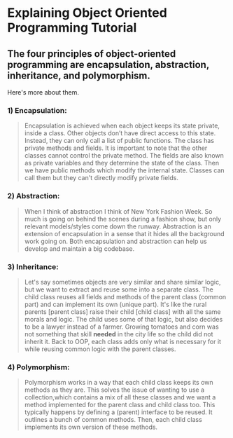 # Explaining Object Oriented Programming Tutorial
## The four principles of object-oriented programming are encapsulation, abstraction, inheritance, and polymorphism. 
Here's more about them.

### 1) Encapsulation: 
> Encapsulation is achieved when each object keeps its state private, inside a class. Other objects don’t have direct access to this state. Instead, they can only call a list of public functions. The class has private methods and fields. It is important to note that the other classes cannot control the private method. The fields are also known as private variables and they determine the state of the class. Then we have public methods which modify the internal state. Classes can call them but they can't directly modify private fields.  

### 2) Abstraction: 
> When I think of abstraction I think of New York Fashion Week. So much is going on behind the scenes during a fashion show, but only relevant models/styles come down the runway. Abstraction is an extension of encapsulation in a sense that it hides all the background work going on. Both encapsulation and abstraction can help us develop and maintain a big codebase.

### 3) Inheritance: 
> Let's say sometimes objects are very similar and share similar logic, but we want to extract and reuse some into a separate class. The child class reuses all fields and methods of the parent class (common part) and can implement its own (unique part). It's like the rural parents [parent class] raise their child [child class] with all the same morals and logic. The child uses some of that logic, but also decides to be a lawyer instead of a farmer. Growing tomatoes and corn was not something that skill **needed** in the city life so the child did not inherit it. Back to OOP, each class adds only what is necessary for it while reusing common logic with the parent classes. 

### 4) Polymorphism: 
> Polymorphism works in a way that each child class keeps its own methods as they are. This solves the issue of wanting to use a collection,which contains a mix of all these classes and we want a method implemented for the parent class and child class too. This typically happens by defining a (parent) interface to be reused. It outlines a bunch of common methods. Then, each child class implements its own version of these methods.
